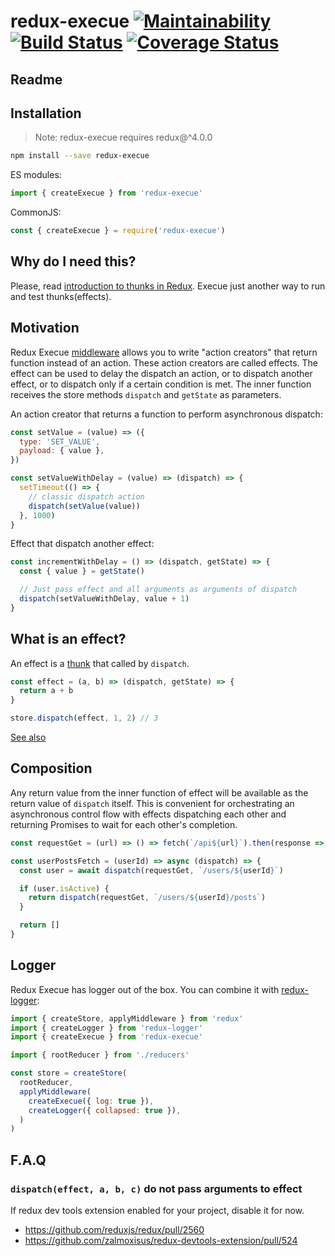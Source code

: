 # redux-execue [![Maintainability](https://api.codeclimate.com/v1/badges/1448aef0f57513e42c0c/maintainability)](https://codeclimate.com/github/sergeysova/redux-execue/maintainability) [![Build Status](https://travis-ci.org/sergeysova/redux-execue.svg?branch=master)](https://travis-ci.org/sergeysova/redux-execue) [![Coverage Status](https://coveralls.io/repos/github/sergeysova/redux-execue/badge.svg?branch=master)](https://coveralls.io/github/sergeysova/redux-execue?branch=master)

## Readme


## Installation

> Note: redux-execue requires redux@^4.0.0

```sh
npm install --save redux-execue
```

ES modules:

```js
import { createExecue } from 'redux-execue'
```

CommonJS:

```js
const { createExecue } = require('redux-execue')
```

## Why do I need this?

Please, read [introduction to thunks in Redux](https://stackoverflow.com/questions/35411423/how-to-dispatch-a-redux-action-with-a-timeout/35415559#35415559). Execue just another way to run and test thunks(effects).


## Motivation

Redux Execue [middleware](https://github.com/reactjs/redux/blob/master/docs/advanced/Middleware.md) allows you to write "action creators" that return function instead of an action. These action creators are called effects. The effect can be used to delay the dispatch an action, or to dispatch another effect, or to dispatch only if a certain condition is met. The inner function receives the store methods `dispatch` and `getState` as parameters.

An action creator that returns a function to perform asynchronous dispatch:

```js
const setValue = (value) => ({
  type: 'SET_VALUE',
  payload: { value },
})

const setValueWithDelay = (value) => (dispatch) => {
  setTimeout(() => {
    // classic dispatch action
    dispatch(setValue(value))
  }, 1000)
}
```

Effect that dispatch another effect:

```js
const incrementWithDelay = () => (dispatch, getState) => {
  const { value } = getState()

  // Just pass effect and all arguments as arguments of dispatch
  dispatch(setValueWithDelay, value + 1)
}
```

## What is an effect?

An effect is a [thunk](https://en.wikipedia.org/wiki/Thunk) that called by `dispatch`.

```js
const effect = (a, b) => (dispatch, getState) => {
  return a + b
}

store.dispatch(effect, 1, 2) // 3
```

[See also](https://github.com/reduxjs/redux-thunk#whats-a-thunk)

## Composition

Any return value from the inner function of effect will be available as the return value of `dispatch` itself. This is convenient for orchestrating an asynchronous control flow with effects dispatching each other and returning Promises to wait for each other's completion.

```js
const requestGet = (url) => () => fetch(`/api${url}`).then(response => response.json())

const userPostsFetch = (userId) => async (dispatch) => {
  const user = await dispatch(requestGet, `/users/${userId}`)

  if (user.isActive) {
    return dispatch(requestGet, `/users/${userId}/posts`)
  }

  return []
}
```

## Logger

Redux Execue has logger out of the box. You can combine it with [redux-logger](https://github.com/evgenyrodionov/redux-logger):

```js
import { createStore, applyMiddleware } from 'redux'
import { createLogger } from 'redux-logger'
import { createExecue } from 'redux-execue'

import { rootReducer } from './reducers'

const store = createStore(
  rootReducer,
  applyMiddleware(
    createExecue({ log: true }),
    createLogger({ collapsed: true }),
  )
)
```

## F.A.Q

### `dispatch(effect, a, b, c)` do not pass arguments to effect

If redux dev tools extension enabled for your project, disable it for now.

- https://github.com/reduxjs/redux/pull/2560
- https://github.com/zalmoxisus/redux-devtools-extension/pull/524
